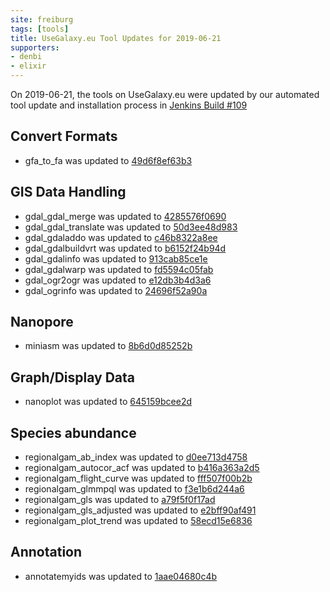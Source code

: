 ```yaml
---
site: freiburg
tags: [tools]
title: UseGalaxy.eu Tool Updates for 2019-06-21
supporters:
- denbi
- elixir
---
```


On 2019-06-21, the tools on UseGalaxy.eu were updated by our automated tool update and installation process in [Jenkins Build #109](https://build.galaxyproject.eu/job/usegalaxy-eu/job/install-tools/#109/)


## Convert Formats

- gfa_to_fa was updated to [49d6f8ef63b3](https://toolshed.g2.bx.psu.edu/view/iuc/gfa_to_fa/49d6f8ef63b3)

## GIS Data Handling

- gdal_gdal_merge was updated to [4285576f0690](https://toolshed.g2.bx.psu.edu/view/ecology/gdal_gdal_merge/4285576f0690)
- gdal_gdal_translate was updated to [50d3ee48d983](https://toolshed.g2.bx.psu.edu/view/ecology/gdal_gdal_translate/50d3ee48d983)
- gdal_gdaladdo was updated to [c46b8322a8ee](https://toolshed.g2.bx.psu.edu/view/ecology/gdal_gdaladdo/c46b8322a8ee)
- gdal_gdalbuildvrt was updated to [b6152f24b94d](https://toolshed.g2.bx.psu.edu/view/ecology/gdal_gdalbuildvrt/b6152f24b94d)
- gdal_gdalinfo was updated to [913cab85ce1e](https://toolshed.g2.bx.psu.edu/view/ecology/gdal_gdalinfo/913cab85ce1e)
- gdal_gdalwarp was updated to [fd5594c05fab](https://toolshed.g2.bx.psu.edu/view/ecology/gdal_gdalwarp/fd5594c05fab)
- gdal_ogr2ogr was updated to [e12db3b4d3a6](https://toolshed.g2.bx.psu.edu/view/ecology/gdal_ogr2ogr/e12db3b4d3a6)
- gdal_ogrinfo was updated to [24696f52a90a](https://toolshed.g2.bx.psu.edu/view/ecology/gdal_ogrinfo/24696f52a90a)

## Nanopore

- miniasm was updated to [8b6d0d85252b](https://toolshed.g2.bx.psu.edu/view/iuc/miniasm/8b6d0d85252b)

## Graph/Display Data

- nanoplot was updated to [645159bcee2d](https://toolshed.g2.bx.psu.edu/view/iuc/nanoplot/645159bcee2d)

## Species abundance

- regionalgam_ab_index was updated to [d0ee713d4758](https://toolshed.g2.bx.psu.edu/view/ecology/regionalgam_ab_index/d0ee713d4758)
- regionalgam_autocor_acf was updated to [b416a363a2d5](https://toolshed.g2.bx.psu.edu/view/ecology/regionalgam_autocor_acf/b416a363a2d5)
- regionalgam_flight_curve was updated to [fff507f00b2b](https://toolshed.g2.bx.psu.edu/view/ecology/regionalgam_flight_curve/fff507f00b2b)
- regionalgam_glmmpql was updated to [f3e1b6d244a6](https://toolshed.g2.bx.psu.edu/view/ecology/regionalgam_glmmpql/f3e1b6d244a6)
- regionalgam_gls was updated to [a79f5f0f17ad](https://toolshed.g2.bx.psu.edu/view/ecology/regionalgam_gls/a79f5f0f17ad)
- regionalgam_gls_adjusted was updated to [e2bff90af491](https://toolshed.g2.bx.psu.edu/view/ecology/regionalgam_gls_adjusted/e2bff90af491)
- regionalgam_plot_trend was updated to [58ecd15e6836](https://toolshed.g2.bx.psu.edu/view/ecology/regionalgam_plot_trend/58ecd15e6836)

## Annotation

- annotatemyids was updated to [1aae04680c4b](https://toolshed.g2.bx.psu.edu/view/iuc/annotatemyids/1aae04680c4b)


